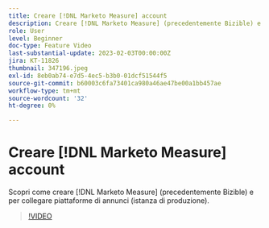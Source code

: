 ```yaml
---
title: Creare [!DNL Marketo Measure] account
description: Creare [!DNL Marketo Measure] (precedentemente Bizible) e connettere piattaforme di annunci (istanza di produzione).
role: User
level: Beginner
doc-type: Feature Video
last-substantial-update: 2023-02-03T00:00:00Z
jira: KT-11826
thumbnail: 347196.jpeg
exl-id: 8eb0ab74-e7d5-4ec5-b3b0-01dcf51544f5
source-git-commit: b60003c6fa73401ca980a46ae47be00a1bb457ae
workflow-type: tm+mt
source-wordcount: '32'
ht-degree: 0%

---
```


# Creare [!DNL Marketo Measure] account

Scopri come creare [!DNL Marketo Measure] (precedentemente Bizible) e per collegare piattaforme di annunci (istanza di produzione).

>[!VIDEO](https://video.tv.adobe.com/v/347196/?quality=12&learn=on)
